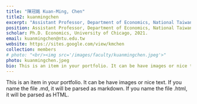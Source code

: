 ```yaml
---
title: "陳冠銘 Kuan-Ming, Chen"
title2: kuanmingchen
excerpt: "Assistant Professor, Department of Economics, National Taiwan University<br/><img src='/images/faculty/kuanmingchen.jpeg'>"
position: Assistant Professor, Department of Economics, National Taiwan University
scholar: Ph.D. Economics, University of Chicago, 2021.
email: kuanmingchen@ntu.edu.tw
website: https://sites.google.com/view/kmchen
collection: members
# photo: "<br/><img src='/images/faculty/kuanmingchen.jpeg'>"
photo: kuanmingchen.jpeg
bio: This is an item in your portfolio. It can be have images or nice text. If you name the file .md, it will be parsed as markdown. If you name the file .html, it will be parsed as HTML. 
---
```


This is an item in your portfolio. It can be have images or nice text. If you name the file .md, it will be parsed as markdown. If you name the file .html, it will be parsed as HTML. 
